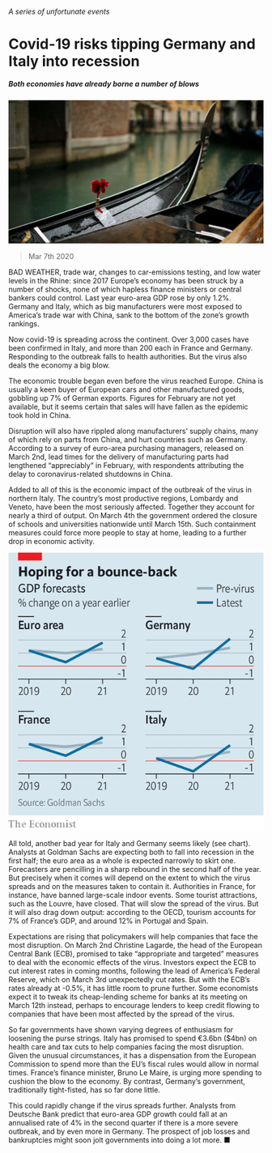 ###### A series of unfortunate events

# Covid-19 risks tipping Germany and Italy into recession 

##### Both economies have already borne a number of blows 

![image](images/20200307_EUP502.jpg) 

> Mar 7th 2020 

BAD WEATHER, trade war, changes to car-emissions testing, and low water levels in the Rhine: since 2017 Europe’s economy has been struck by a number of shocks, none of which hapless finance ministers or central bankers could control. Last year euro-area GDP rose by only 1.2%. Germany and Italy, which as big manufacturers were most exposed to America’s trade war with China, sank to the bottom of the zone’s growth rankings.

Now covid-19 is spreading across the continent. Over 3,000 cases have been confirmed in Italy, and more than 200 each in France and Germany. Responding to the outbreak falls to health authorities. But the virus also deals the economy a big blow.


The economic trouble began even before the virus reached Europe. China is usually a keen buyer of European cars and other manufactured goods, gobbling up 7% of German exports. Figures for February are not yet available, but it seems certain that sales will have fallen as the epidemic took hold in China.

Disruption will also have rippled along manufacturers’ supply chains, many of which rely on parts from China, and hurt countries such as Germany. According to a survey of euro-area purchasing managers, released on March 2nd, lead times for the delivery of manufacturing parts had lengthened “appreciably” in February, with respondents attributing the delay to coronavirus-related shutdowns in China.

Added to all of this is the economic impact of the outbreak of the virus in northern Italy. The country’s most productive regions, Lombardy and Veneto, have been the most seriously affected. Together they account for nearly a third of output. On March 4th the government ordered the closure of schools and universities nationwide until March 15th. Such containment measures could force more people to stay at home, leading to a further drop in economic activity.

![image](images/20200307_EUC583.png) 


All told, another bad year for Italy and Germany seems likely (see chart). Analysts at Goldman Sachs are expecting both to fall into recession in the first half; the euro area as a whole is expected narrowly to skirt one. Forecasters are pencilling in a sharp rebound in the second half of the year. But precisely when it comes will depend on the extent to which the virus spreads and on the measures taken to contain it. Authorities in France, for instance, have banned large-scale indoor events. Some tourist attractions, such as the Louvre, have closed. That will slow the spread of the virus. But it will also drag down output: according to the OECD, tourism accounts for 7% of France’s GDP, and around 12% in Portugal and Spain.

Expectations are rising that policymakers will help companies that face the most disruption. On March 2nd Christine Lagarde, the head of the European Central Bank (ECB), promised to take “appropriate and targeted” measures to deal with the economic effects of the virus. Investors expect the ECB to cut interest rates in coming months, following the lead of America’s Federal Reserve, which on March 3rd unexpectedly cut rates. But with the ECB’s rates already at -0.5%, it has little room to prune further. Some economists expect it to tweak its cheap-lending scheme for banks at its meeting on March 12th instead, perhaps to encourage lenders to keep credit flowing to companies that have been most affected by the spread of the virus.

So far governments have shown varying degrees of enthusiasm for loosening the purse strings. Italy has promised to spend €3.6bn ($4bn) on health care and tax cuts to help companies facing the most disruption. Given the unusual circumstances, it has a dispensation from the European Commission to spend more than the EU’s fiscal rules would allow in normal times. France’s finance minister, Bruno Le Maire, is urging more spending to cushion the blow to the economy. By contrast, Germany’s government, traditionally tight-fisted, has so far done little.

This could rapidly change if the virus spreads further. Analysts from Deutsche Bank predict that euro-area GDP growth could fall at an annualised rate of 4% in the second quarter if there is a more severe outbreak, and by even more in Germany. The prospect of job losses and bankruptcies might soon jolt governments into doing a lot more. ■

